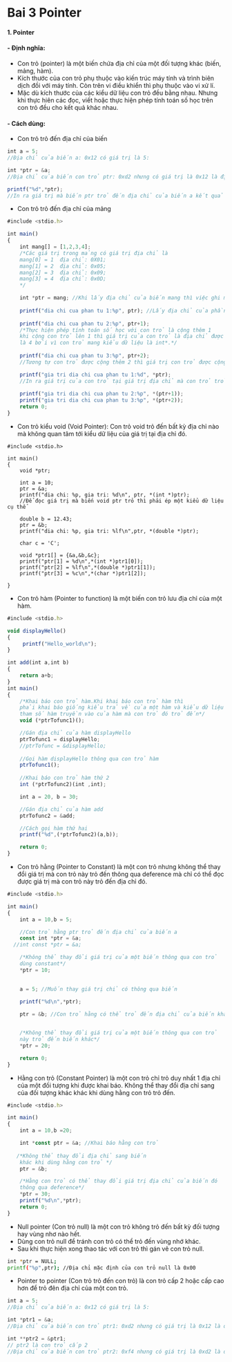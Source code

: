 
# Bai 3 Pointer
#### 1. Pointer
#### - Định nghĩa:
- Con trỏ (pointer) là một biến chứa địa chỉ của một đối tượng khác (biến, mảng, hàm).
- Kích thước của con trỏ phụ thuộc vào kiến trúc máy tính và trình biên dịch đồi với máy tính. Còn trên vi điều khiển thì phụ thuộc vào vi xử lí.
- Mặc dù kích thước của các kiểu dữ liệu con trỏ đều bằng nhau. Nhưng khi thực hiên các đọc, viết hoặc thực hiện phép tính toán số học trên con trỏ đều cho kết quả khác nhau.
#### - Cách dùng:
- Con trỏ trỏ đến địa chỉ của biến
```javascript
int a = 5; 
//Địa chỉ của biến a: 0x12 có giá trị là 5:

int *ptr = &a; 
//Địa chỉ của biến con trỏ ptr: 0xd2 nhưng có giá trị là 0x12 là địa chỉ của biến a

printf("%d",*ptr);
//In ra giá trị mà biến ptr trỏ đến địa chỉ của biến a kết quả sẽ trả về là 5; 
```
- Con trỏ trỏ đến địa chỉ của mảng
```javascript
#include <stdio.h>

int main()
{
    int mang[] = [1,2,3,4];
    /*Các giá trị trong mảng có giá trị địa chỉ là 
    mang[0] = 1  địa chỉ: 0X01;
    mang[1] = 2  địa chỉ: 0x05;
    mang[2] = 3  địa chỉ: 0x09;
    mang[3] = 4  địa chỉ: 0x0D;
    */

    int *ptr = mang; //Khi lấy địa chỉ của biến mang thì việc ghi mang và &mang đều tương đương nhau
    
    printf("dia chi cua phan tu 1:%p", ptr); //Lấy địa chỉ của phần tử đầu tiên
    
    printf("dia chi cua phan tu 2:%p", ptr+1);
    /*Thực hiện phép tính toán số học với con trỏ là cộng thêm 1 
    khi cộng con trỏ lên 1 thì giá trị của con trỏ là địa chỉ được cộng lên 
    là 4 bởi vì con trỏ mang kiểu dữ liệu là int*.*/
    
    printf("dia chi cua phan tu 3:%p", ptr+2);
    //Tương tự con trỏ được cộng thêm 2 thì giá trị con trỏ được cộng lên 8;

    printf("gia tri dia chi cua phan tu 1:%d", *ptr);
    //In ra giá trị của con trỏ tại giá trị địa chỉ mà con trỏ trỏ được
    
    printf("gia tri dia chi cua phan tu 2:%p", *(ptr+1));
    printf("gia tri dia chi cua phan tu 3:%p", *(ptr+2));
    return 0;
}
```
- Con trỏ kiểu void (Void Pointer): Con trỏ void trỏ đến bất kỳ địa chỉ nào mà không quan tâm tới kiểu dữ liệu của giá trị tại địa chỉ đó.

```javascripts
#include <stdio.h>

int main()
{
    void *ptr;

    int a = 10;
    ptr = &a;
    printf("dia chi: %p, gia tri: %d\n", ptr, *(int *)ptr);
    //Để đọc giá trị mà biến void ptr trỏ thì phải ép một kiểu dữ liệu cụ thể

    double b = 12.43;
    ptr = &b;
    printf("dia chi: %p, gia tri: %lf\n",ptr, *(double *)ptr);

    char c = 'C';

    void *ptr1[] = {&a,&b,&c};
    printf("ptr[1] = %d\n",*(int *)ptr1[0]);
    printf("ptr[2] = %lf\n",*(double *)ptr1[1]);
    printf("ptr[3] = %c\n",*(char *)ptr1[2]);

}
```
- Con trỏ hàm (Pointer to function) là một biến con trỏ lưu địa chỉ của một hàm.
```javascript
#include <stdio.h>

void displayHello()
{
     printf("Hello_world\n");
}

int add(int a,int b)
{
    return a+b;
}
int main()
{
    /*Khai báo con trỏ hàm.Khi khai báo con trỏ hàm thì
    phải khai báo giống kiểu trả về của một hàm và kiểu dữ liệu 
    tham số hàm truyền vào của hàm mà con trỏ đó trỏ đến*/
    void (*ptrTofunc1)();

    //Gán địa chỉ của hàm displayHello
    ptrTofunc1 = displayHello;
    //ptrTofunc = &displayHello;
    
    //Gọi hàm displayHello thông qua con trỏ hàm
    ptrTofunc1();
    
    //Khai báo con trỏ hàm thứ 2 
    int (*ptrTofunc2)(int ,int);

    int a = 20, b = 30; 

    //Gán địa chỉ của hàm add  
    ptrTofunc2 = &add;

    //Cách gọi hàm thứ hai 
    printf("%d",(*ptrTofunc2)(a,b));

    return 0;
}
```
- Con trỏ hằng (Pointer to Constant) là một con trỏ nhưng không thể thay đổi giá trị mà con trỏ này trỏ đến thông qua deference mà chỉ có thể đọc được giá trị mà con trỏ này trỏ đến địa chỉ đó.
```javascript
#include <stdio.h>

int main()
{
    int a = 10,b = 5;

    //Con trỏ hằng ptr trỏ đến địa chỉ của biến a
    const int *ptr = &a;
  //int const *ptr = &a;

    /*Không thể thay đổi giá trị của một biến thông qua con trỏ 
    dùng constant*/
    *ptr = 10;
    

    a = 5; //Muốn thay giá trị chỉ có thông qua biến 

    printf("%d\n",*ptr);
    
    ptr = &b; //Con trỏ hằng có thể trỏ đến địa chỉ của biến khác


    /*Không thể thay đổi giá trị của một biến thông qua con trỏ
    này trỏ đến biến khác*/
    *ptr = 20;

    return 0;
}
```
- Hằng con trỏ (Constant Pointer) là một con trỏ chỉ trỏ duy nhất 1 địa chỉ của một đối tượng khi được khai báo. Không thể thay đổi địa chỉ sang của đối tượng khác khác khi dùng hằng con trỏ trỏ đến.
```javascript
#include <stdio.h>

int main()
{
    int a = 10,b =20;

    int *const ptr = &a; //Khai báo hằng con trỏ
   
   /*Không thể thay đổi địa chỉ sang biến 
    khác khi dùng hằng con trỏ */
    ptr = &b; 

    /*Hằng con trỏ có thể thay đổi giá trị địa chỉ của biến đó 
    thông qua deference*/
    *ptr = 30;
    printf("%d\n",*ptr);
    return 0;
}
```
- Null pointer (Con trỏ null) là một con trỏ không trỏ đến bất kỳ đối tượng hay vùng nhơ nào hết.
- Dùng con trỏ null để tránh con trỏ có thể trỏ đến vùng nhớ khác.
- Sau khi thực hiện xong thao tác với con trỏ thì gán vê con trỏ null. 
```bash
int *ptr = NULL;
printf("%p",ptr); //Địa chỉ mặc định của con trỏ null là 0x00
```
- Pointer to pointer (Con trỏ trỏ đến con trỏ) là con trỏ cấp 2 hoặc cấp cao hơn để trỏ đên địa chỉ của một con trỏ.
```javascript
int a = 5; 
//Địa chỉ của biến a: 0x12 có giá trị là 5:

int *ptr1 = &a; 
//Địa chỉ của biến con trỏ ptr1: 0xd2 nhưng có giá trị là 0x12 là địa chỉ của biến a

int **ptr2 = &ptr1;
// ptr2 là con trỏ cấp 2 
//Địa chỉ của biến con trỏ ptr2: 0xf4 nhưng có giá trị là 0xd2 là địa chỉ của con trỏ ptr1  
```